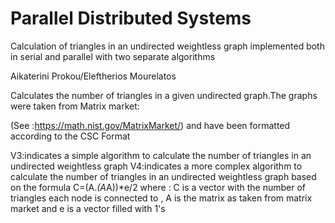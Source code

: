 # Parallel Distributed Systems
Calculation of triangles in an undirected weightless graph implemented both in serial and parallel with two separate algorithms

  Aikaterini Prokou/Eleftherios Mourelatos


  Calculates the number of triangles in a
  given undirected graph.The graphs were
  taken from Matrix market:
  
  (See :https://math.nist.gov/MatrixMarket/)
  and have been formatted according to the CSC Format
  
  V3:indicates a simple algorithm to calculate the number of triangles in an undirected weightless graph
  V4:indicates a more complex algorithm to calculate the number of triangles in an undirected weightless graph based on the
  formula C=(A.*(A*A))*e/2 where : C is a vector with the number of triangles each node is connected to ,
  A is the matrix as taken from matrix market and e is a vector filled with 1's


